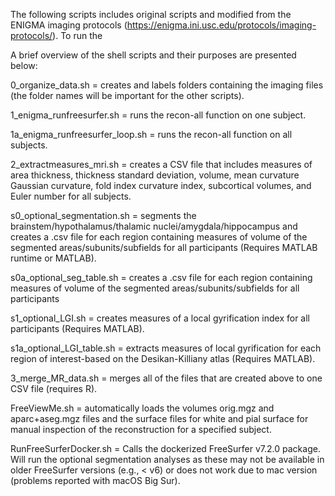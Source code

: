 The following scripts includes original scripts and modified from the ENIGMA imaging protocols (https://enigma.ini.usc.edu/protocols/imaging-protocols/). 
To run the  

A brief overview of the shell scripts and their purposes are presented below: 

0_organize_data.sh 
= creates and labels folders containing the imaging files (the folder names will be important for the other scripts). 

1_enigma_runfreesurfer.sh 
= runs the recon-all function on one subject.

1a_enigma_runfreesurfer_loop.sh 
= runs the recon-all function on all subjects.
 
2_extractmeasures_mri.sh 
= creates a CSV file that includes measures of area thickness, thickness standard deviation, volume, mean curvature Gaussian curvature, fold index curvature index, subcortical volumes, and Euler number for all subjects. 

s0_optional_segmentation.sh 
= segments the brainstem/hypothalamus/thalamic nuclei/amygdala/hippocampus and creates a .csv file for each region containing measures of volume of the segmented areas/subunits/subfields for all participants (Requires MATLAB runtime or MATLAB). 

s0a_optional_seg_table.sh = creates a .csv file for each region containing measures of volume of the segmented areas/subunits/subfields for all participants

s1_optional_LGI.sh = creates measures of a local gyrification index for all participants (Requires MATLAB).

s1a_optional_LGI_table.sh = extracts measures of local gyrification for each region of interest-based on the Desikan-Killiany atlas (Requires MATLAB). 

3_merge_MR_data.sh = merges all of the files that are created above to one CSV file (requires R).

FreeViewMe.sh = automatically loads the volumes orig.mgz and aparc+aseg.mgz files and the surface files for white and pial surface for manual inspection of the reconstruction for a specified subject.  

RunFreeSurferDocker.sh = Calls the dockerized FreeSurfer v7.2.0 package. Will run the optional segmentation analyses as these may not be available in older FreeSurfer versions (e.g., < v6) or does not work due to mac version (problems reported with macOS Big Sur).   
